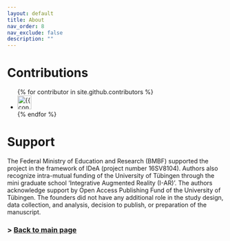 ```yaml
---
layout: default
title: About
nav_order: 8
nav_exclude: false
description: ""
---
```


# Contributions
<ul class="list-style-none">
{% for contributor in site.github.contributors %}
  <li class="d-inline-block mr-1">
     <a href="{{ contributor.html_url }}"><img src="{{ contributor.avatar_url }}" width="32" height="32" alt="{{ contributor.login }}"/></a>
  </li>
{% endfor %}
</ul>

# Support
The Federal Ministry of Education and Research (BMBF) supported the project in the framework of IDeA (project number 16SV8104). Authors also recognize intra-mutual funding of the University of Tübingen through the mini graduate school ‘Integrative Augmented Reality (I-AR)’. The authors acknowledge support by Open Access Publishing Fund of the University of Tübingen. The founders did not have any additional role in the study design, data collection, and analysis, decision to publish, or preparation of the manuscript.

### > [Back to main page](https://zeissvisionsciencelab.github.io/HMD-FOV/)
